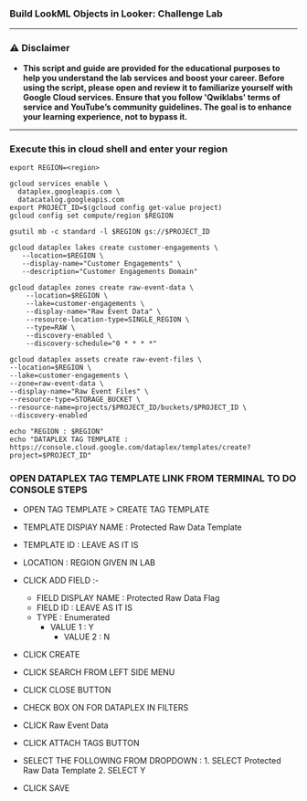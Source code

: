 
  ### Build LookML Objects in Looker: Challenge Lab 


---

### ⚠️ Disclaimer
- **This script and guide are provided for  the educational purposes to help you understand the lab services and boost your career. Before using the script, please open and review it to familiarize yourself with Google Cloud services. Ensure that you follow 'Qwiklabs' terms of service and YouTube’s community guidelines. The goal is to enhance your learning experience, not to bypass it.**



---

### Execute this in cloud shell and enter your region

```
export REGION=<region>

gcloud services enable \
  dataplex.googleapis.com \
  datacatalog.googleapis.com
export PROJECT_ID=$(gcloud config get-value project)
gcloud config set compute/region $REGION

gsutil mb -c standard -l $REGION gs://$PROJECT_ID

gcloud dataplex lakes create customer-engagements \
   --location=$REGION \
   --display-name="Customer Engagements" \
   --description="Customer Engagements Domain"

gcloud dataplex zones create raw-event-data \
    --location=$REGION \
    --lake=customer-engagements \
    --display-name="Raw Event Data" \
    --resource-location-type=SINGLE_REGION \
    --type=RAW \
    --discovery-enabled \
    --discovery-schedule="0 * * * *"

gcloud dataplex assets create raw-event-files \
--location=$REGION \
--lake=customer-engagements \
--zone=raw-event-data \
--display-name="Raw Event Files" \
--resource-type=STORAGE_BUCKET \
--resource-name=projects/$PROJECT_ID/buckets/$PROJECT_ID \
--discovery-enabled 

echo "REGION : $REGION"
echo "DATAPLEX TAG TEMPLATE : https://console.cloud.google.com/dataplex/templates/create?project=$PROJECT_ID"
```

### OPEN DATAPLEX TAG TEMPLATE LINK FROM TERMINAL TO DO CONSOLE STEPS

- OPEN TAG TEMPLATE > CREATE TAG TEMPLATE
- TEMPLATE DISPlAY NAME : Protected Raw Data Template
- TEMPLATE ID : LEAVE AS IT IS
- LOCATION : REGION GIVEN IN LAB
- CLICK ADD FIELD :-
    - FIELD DISPLAY NAME : Protected Raw Data Flag
    -	FIELD ID : LEAVE AS IT IS
    -	TYPE : Enumerated
          - VALUE 1 : Y
    		  - VALUE 2 : N
- CLICK CREATE

- CLICK SEARCH FROM LEFT SIDE MENU
- CLICK CLOSE BUTTON
- CHECK BOX ON FOR DATAPLEX IN FILTERS
- CLICK Raw Event Data
- CLICK ATTACH TAGS BUTTON
- SELECT THE FOLLOWING FROM DROPDOWN :
     1.
    	SELECT Protected Raw Data Template
     2.
    	SELECT Y
- CLICK SAVE  
